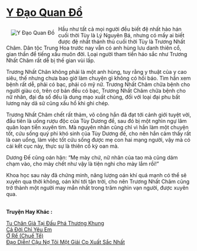 <a href="https://utruyen.com/y-dao-quan-do/7173/" title="Y Đạo Quan Đồ"><h1>Y Đạo Quan Đồ</h1></a><div style="display:table"><img align="right" style="float: left; padding: 10px;" src="https://utruyen.com/images/story/200x260/y-dao-quan-do.jpg" alt="Y Đạo Quan Đồ">Hầu như tất cả mọi người đều biết đệ nhất hảo hán cuối thời Tùy là Lý Nguyên Bá, nhưng có mấy ai biết được đệ nhất thánh thủ cuối thời Tùy là Trương Nhất Châm. Dân tộc Trung Hoa trước nay vẫn có anh hùng lưu danh thiên cổ, gian thần để tiếng xấu muôn đời. Loại người tham tiền háo sắc như Trương Nhất Châm rất dễ bị thế gian vùi lấp.<p></p>Trương Nhất Chân không phải là một anh hùng, tuy rằng y thuật của y cao siêu, thế nhưng chưa bao giờ làm chuyện gì không có hồi báo. Tìm hắn xem bệnh rất dễ, phải có bạc, phải có mỹ nữ. Trương Nhất Châm chữa bệnh cho người giàu có, trên cơ bản đều có bạc, Trương Nhất Châm chữa bệnh cho nữ nhân, đại đa số đều là dung mạo xuất chúng, đối với loại đại phu bất lương này dã sử cũng xấu hổ khi ghi chép.<p></p>Trương Nhất Châm chết rất thảm, võ công hắn đã đạt tới cảnh giới tuyệt vời, đầu tiên là uống rượu độc của Tùy Dương đế, sau đó bị một nghìn ngự lâm quân loạn tiễn xuyên tim. Mà nguyên nhân cũng chỉ vì hắn làm một chuyện tốt, cứu sống quý phi khó sinh của Tùy Dương đế, cho nên hắn cảm thấy rất là oan uổng, làm việc tốt cứu sống được mẹ con hai mạng người, vậy mà có cái kết cục này, thực sự là thiên cổ kỳ oan mà.<p></p>Dương Đế cũng oán hận: “Mẹ mày chứ, nữ nhân của tao mà cũng dám chạm vào, cho mày chết như vậy là tiện nghi cho mày lắm rồi!”<p></p>Khoa học sau này đã chứng minh, năng lượng oán khí quá mạnh có thể sẽ xuyên qua thời không, oán khí tới tận trời, cho nên Trương Nhất Châm cũng trở thành một người may mắn nhất trong trăm nghìn vạn người, được xuyên qua.</div><p><br><b>Truyện Hay Khác :</b></p><a href="https://utruyen.com/tu-chan-gia-tai-dau-pha-thuong-khung/2425/" alt="Tu Chân Giả Tại Đấu Phá Thương Khung">Tu Chân Giả Tại Đấu Phá Thương Khung</a><br/><a href="https://www.flickr.com/photos/183745219@N08/49024164743/" alt="Cả Đời Chỉ Yêu Em">Cả Đời Chỉ Yêu Em</a><br/><a href="https://github.com/quanluxury/ngontinhhot/tree/master/truyenhay/4569/" alt="Ở Rể (Chuế Tế)">Ở Rể (Chuế Tế)</a><br/><a href="https://www.flickr.com/photos/184340401@N07/48818771673/" alt="Đạo Diễn! Cậu Nợ Tôi Một Giải Cp Xuất Sắc Nhất">Đạo Diễn! Cậu Nợ Tôi Một Giải Cp Xuất Sắc Nhất</a><br/>